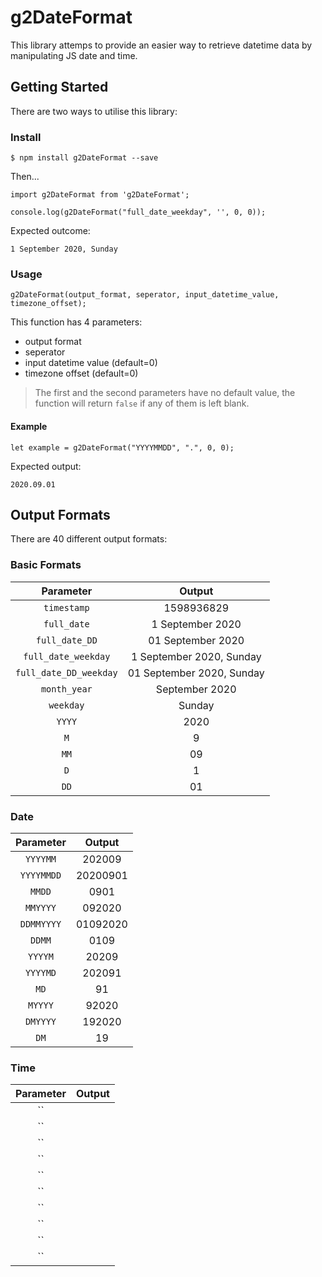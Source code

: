 # g2DateFormat

This library attemps to provide an easier way to retrieve datetime data by manipulating JS date and time.


## Getting Started
There are two ways to utilise this library:

### Install
```
$ npm install g2DateFormat --save
```

Then...
```
import g2DateFormat from 'g2DateFormat';

console.log(g2DateFormat("full_date_weekday", '', 0, 0));
```

Expected outcome:
```
1 September 2020, Sunday
```

### Usage
```
g2DateFormat(output_format, seperator, input_datetime_value, timezone_offset);
```

This function has 4 parameters:
* output format
* seperator
* input datetime value (default=0)
* timezone offset (default=0)

> The first and the second parameters have no default value, the function will return `false` if any of them is left blank.

#### Example
```
let example = g2DateFormat("YYYYMMDD", ".", 0, 0);
```
Expected output:
```
2020.09.01
```

## Output Formats
There are 40 different output formats:
### Basic Formats

|Parameter|Output|
| :-:	| :-:	|
|`timestamp`|1598936829|
|`full_date`|1 September 2020|
|`full_date_DD`|01 September 2020|
|`full_date_weekday`|1 September 2020, Sunday|
|`full_date_DD_weekday`|01 September 2020, Sunday|
|`month_year`|September 2020|
|`weekday`|Sunday|
|`YYYY`|2020|
|`M`|9|
|`MM`|09|
|`D`|1|
|`DD`|01|

### Date

|Parameter|Output|
|:-:	|:-:	|
|`YYYYMM`|202009|
|`YYYYMMDD`|20200901|
|`MMDD`|0901|
|`MMYYYY`|092020|
|`DDMMYYYY`|01092020|
|`DDMM`|0109|
|`YYYYM`|20209|
|`YYYYMD`|202091|
|`MD`|91|
|`MYYYY`|92020|
|`DMYYYY`|192020|
|`DM`|19|

### Time

|Parameter|Output|
|:-:	|:-:	|
|``|	|
|``|	|
|``|	|
|``|	|
|``|	|
|``|	|
|``|	|
|``|	|
|``|	|
|``|	|

